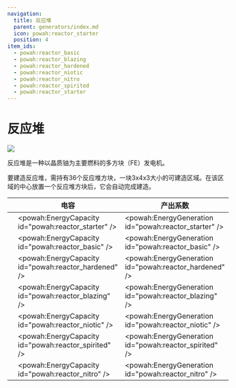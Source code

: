 ```yaml
---
navigation:
  title: 反应堆
  parent: generators/index.md
  icon: powah:reactor_starter
  position: 4
item_ids:
  - powah:reactor_basic
  - powah:reactor_blazing
  - powah:reactor_hardened
  - powah:reactor_niotic
  - powah:reactor_nitro
  - powah:reactor_spirited
  - powah:reactor_starter
---
```


# 反应堆

![](./reactor.png)

反应堆是一种以晶质铀为主要燃料的多方块（FE）发电机。 

要建造反应堆，需持有36个反应堆方块，一块3x4x3大小的可建造区域。在该区域的中心放置一个反应堆方块后，它会自动完成建造。 

|                                          | 电容                                                   | 产出系数                                                   | 最大输出                                              |
| ---------------------------------------- | ---------------------------------------------------- | ------------------------------------------------------ | ------------------------------------------------- |
| <ItemLink id="powah:reactor_starter" />  | <powah:EnergyCapacity id="powah:reactor_starter" />  | <powah:EnergyGeneration id="powah:reactor_starter" />  | <powah:EnergyMaxIO id="powah:reactor_starter" />  |
| <ItemLink id="powah:reactor_basic" />    | <powah:EnergyCapacity id="powah:reactor_basic" />    | <powah:EnergyGeneration id="powah:reactor_basic" />    | <powah:EnergyMaxIO id="powah:reactor_basic" />    |
| <ItemLink id="powah:reactor_hardened" /> | <powah:EnergyCapacity id="powah:reactor_hardened" /> | <powah:EnergyGeneration id="powah:reactor_hardened" /> | <powah:EnergyMaxIO id="powah:reactor_hardened" /> |
| <ItemLink id="powah:reactor_blazing" />  | <powah:EnergyCapacity id="powah:reactor_blazing" />  | <powah:EnergyGeneration id="powah:reactor_blazing" />  | <powah:EnergyMaxIO id="powah:reactor_blazing" />  |
| <ItemLink id="powah:reactor_niotic" />   | <powah:EnergyCapacity id="powah:reactor_niotic" />   | <powah:EnergyGeneration id="powah:reactor_niotic" />   | <powah:EnergyMaxIO id="powah:reactor_niotic" />   |
| <ItemLink id="powah:reactor_spirited" /> | <powah:EnergyCapacity id="powah:reactor_spirited" /> | <powah:EnergyGeneration id="powah:reactor_spirited" /> | <powah:EnergyMaxIO id="powah:reactor_spirited" /> |
| <ItemLink id="powah:reactor_nitro" />    | <powah:EnergyCapacity id="powah:reactor_nitro" />    | <powah:EnergyGeneration id="powah:reactor_nitro" />    | <powah:EnergyMaxIO id="powah:reactor_nitro" />    |

<Row>
<RecipesFor id="powah:reactor_starter" />
<RecipesFor id="powah:reactor_basic" />
<RecipesFor id="powah:reactor_hardened" />
<RecipesFor id="powah:reactor_blazing" />
<RecipesFor id="powah:reactor_niotic" />
<RecipesFor id="powah:reactor_spirited" />
<RecipesFor id="powah:reactor_nitro" />
</Row>